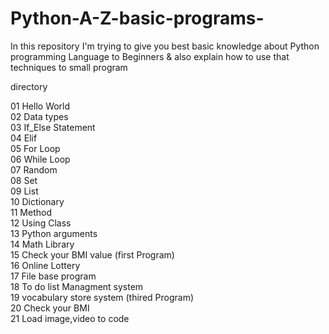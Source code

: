 # Python-A-Z-basic-programs-
In this repository I'm trying to give you best basic knowledge about Python programming Language to Beginners &amp; also explain how to use that techniques to small program  

directory

01 Hello World<br>
02 Data types<br>
03 If_Else Statement<br>
04 Elif <br>
05 For Loop <br>
06 While Loop <br>
07 Random <br>
08 Set <br>
09 List <br>
10 Dictionary <br>
11 Method <br>
12 Using Class <br>
13 Python arguments<br>
14 Math Library<br>
15 Check your BMI value (first Program)<br>
16 Online Lottery<br>
17 File base program<br>
18 To do list Managment system<br>
19 vocabulary store system (thired Program)<br>
20 Check your BMI<br>
21 Load image,video to code <br>